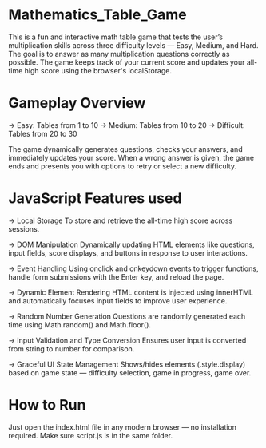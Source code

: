 # Mathematics_Table_Game
This is a fun and interactive math table game that tests the user’s multiplication skills across three difficulty levels — Easy, Medium, and Hard. The goal is to answer as many multiplication questions correctly as possible. The game keeps track of your current score and updates your all-time high score using the browser's localStorage.

# Gameplay Overview
-> Easy: Tables from 1 to 10
-> Medium: Tables from 10 to 20 
-> Difficult: Tables from 20 to 30

The game dynamically generates questions, checks your answers, and immediately updates your score. When a wrong answer is given, the game ends and presents you with options to retry or select a new difficulty.

# JavaScript Features used

-> Local Storage
To store and retrieve the all-time high score across sessions.

-> DOM Manipulation
Dynamically updating HTML elements like questions, input fields, score displays, and buttons in response to user interactions.

-> Event Handling
Using onclick and onkeydown events to trigger functions, handle form submissions with the Enter key, and reload the page.

-> Dynamic Element Rendering
HTML content is injected using innerHTML and automatically focuses input fields to improve user experience.

-> Random Number Generation
Questions are randomly generated each time using Math.random() and Math.floor().

-> Input Validation and Type Conversion
Ensures user input is converted from string to number for comparison.

-> Graceful UI State Management
Shows/hides elements (.style.display) based on game state — difficulty selection, game in progress, game over.

# How to Run

Just open the index.html file in any modern browser — no installation required.
Make sure script.js is in the same folder.
